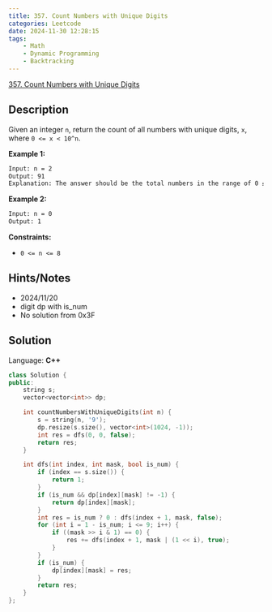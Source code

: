 ```yaml
---
title: 357. Count Numbers with Unique Digits
categories: Leetcode
date: 2024-11-30 12:28:15
tags:
    - Math
    - Dynamic Programming
    - Backtracking
---
```


[357. Count Numbers with Unique Digits](https://leetcode.com/problems/count-numbers-with-unique-digits/description/)

## Description

Given an integer `n`, return the count of all numbers with unique digits, `x`, where `0 <= x < 10^n`.

**Example 1:**

```bash
Input: n = 2
Output: 91
Explanation: The answer should be the total numbers in the range of 0 ≤ x < 100, excluding 11,22,33,44,55,66,77,88,99
```

**Example 2:**

```bash
Input: n = 0
Output: 1
```

**Constraints:**

- `0 <= n <= 8`

## Hints/Notes

- 2024/11/20
- digit dp with is_num
- No solution from 0x3F

## Solution

Language: **C++**

```C++
class Solution {
public:
    string s;
    vector<vector<int>> dp;

    int countNumbersWithUniqueDigits(int n) {
        s = string(n, '9');
        dp.resize(s.size(), vector<int>(1024, -1));
        int res = dfs(0, 0, false);
        return res;
    }

    int dfs(int index, int mask, bool is_num) {
        if (index == s.size()) {
            return 1;
        }
        if (is_num && dp[index][mask] != -1) {
            return dp[index][mask];
        }
        int res = is_num ? 0 : dfs(index + 1, mask, false);
        for (int i = 1 - is_num; i <= 9; i++) {
            if ((mask >> i & 1) == 0) {
                res += dfs(index + 1, mask | (1 << i), true);
            }
        }
        if (is_num) {
            dp[index][mask] = res;
        }
        return res;
    }
};
```
